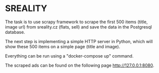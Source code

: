 # SREALITY

The task is to use scrapy framework to scrape the first 500 items (title, image url) from sreality.cz (flats, sell) and save the data in the Postgresql database.

The next step is implementing a simple HTTP server in Python, which will show these 500 items on a simple page (title and image).

Everything can be run using a "docker-compose up" command.

The scraped ads can be found on the following page http://127.0.0.1:8080.
